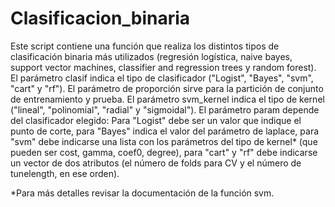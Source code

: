 # Clasificacion_binaria
Este script contiene una función que realiza los distintos tipos de clasificación binaria más utilizados (regresión logística, naive bayes, support vector machines, classifier and regression trees y random forest). 
El parámetro clasif indica el tipo de clasificador ("Logist", "Bayes", "svm", "cart" y "rf").
El parámetro de proporción sirve para la partición de conjunto de entrenamiento y prueba. 
El parámetro svm_kernel indica el tipo de kernel ("lineal", "polinomial", "radial" y "sigmoidal").
El parámetro param depende del clasificador elegido: Para "Logist" debe ser un valor que indique el punto de corte, para "Bayes" indica el valor del parámetro de laplace, para "svm" debe indicarse una lista con los parámetros del tipo de kernel* (que pueden ser cost, gamma, coef0, degree), para "cart" y "rf" debe indicarse un vector de dos atributos (el número de folds para CV y el número de tunelength, en ese orden).

*Para más detalles revisar la documentación de la función svm.
